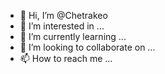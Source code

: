 - 👋 Hi, I’m @Chetrakeo
- 👀 I’m interested in ...
- 🌱 I’m currently learning ...
- 💞️ I’m looking to collaborate on ...
- 📫 How to reach me ...

<!---
Chetrakeo/Chetrakeo is a ✨ special ✨ repository because its `README.md` (this file) appears on your GitHub profile.
You can click the Preview link to take a look at your changes.
--->
